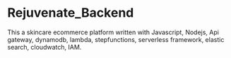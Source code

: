 # Rejuvenate_Backend
This a skincare ecommerce platform written with Javascript, Nodejs, Api gateway, dynamodb, lambda, stepfunctions, serverless framework, elastic search, cloudwatch, IAM.
